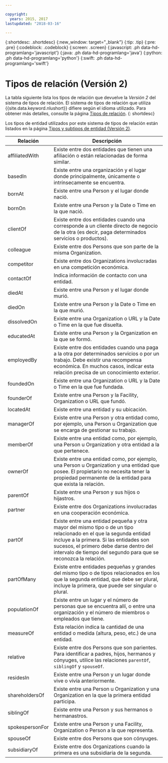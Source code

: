 ```yaml
---

copyright:
  years: 2015, 2017
lastupdated: "2018-03-16"

---
```


{:shortdesc: .shortdesc}
{:new_window: target="_blank"}
{:tip: .tip}
{:pre: .pre}
{:codeblock: .codeblock}
{:screen: .screen}
{:javascript: .ph data-hd-programlang='javascript'}
{:java: .ph data-hd-programlang='java'}
{:python: .ph data-hd-programlang='python'}
{:swift: .ph data-hd-programlang='swift'}

# Tipos de relación (Versión 2)

La tabla siguiente lista los tipos de relación que devuelve la _Versión 2_ del sistema de tipos de relación. El sistema de tipos de relación que utiliza {{site.data.keyword.nlushort}} difiere según el idioma utilizado. Para obtener más detalles, consulte la página [Tipos de relación](relations.html).
{: shortdesc}

Los tipos de entidad utilizados por este sistema de tipos de relación están listados en la página [Tipos y subtipos de entidad (Versión 2)](entity-types-v2.html).

| Relación        | Descripción |
|-----------------|----------------|
| affiliatedWith  | Existe entre dos entidades que tienen una afiliación o están relacionadas de forma similar. | 
| basedIn         | Existe entre una organización y el lugar donde principalmente, únicamente o intrínsecamente se encuentra. |
| bornAt          | Existe entre una Person y el lugar donde nació. |
| bornOn          | Existe entre una Person y la Date o Time en la que nació. |
| clientOf        | Existe entre dos entidades cuando una corresponde a un cliente directo de negocio de la otra (es decir, paga determinados servicios o productos). |
| colleague       | Existe entre dos Persons que son parte de la misma Organization. |
| competitor      | Existe entre dos Organizations involucradas en una competición económica. |
| contactOf       | Indica información de contacto con una entidad. |
| diedAt          | Existe entre una Person y el lugar donde murió. |
| diedOn          | Existe entre una Person y la Date o Time en la que murió. |
| dissolvedOn     | Existe entre una Organization o URL y la Date o Time en la que fue disuelta. |
| educatedAt      | Existe entre una Person y la Organization en la que se formó.|
| employedBy      | Existe entre dos entidades cuando una paga a la otra por determinados servicios o por un trabajo. Debe existir una recompensa económica. En muchos casos, indicar esta relación precisa de un conocimiento exterior. |
| foundedOn       | Existe entre una Organization o URL y la Date o Time en la que fue fundada. |
| founderOf       | Existe entre una Person y la Facility, Organization o URL que fundó. |
| locatedAt       | Existe entre una entidad y su ubicación. |
| managerOf       | Existe entre una Person y otra entidad como, por ejemplo, una Person u Organization que se encarga de gestionar su trabajo. |
| memberOf        | Existe entre una entidad como, por ejemplo, una Person u Organization y otra entidad a la que pertenece. |
| ownerOf         | Existe entre una entidad como, por ejemplo, una Person u Organization y una entidad que posee. El propietario no necesita tener la propiedad permanente de la entidad para que exista la relación. |
| parentOf        | Existe entre una Person y sus hijos o hijastros. |
| partner         | Existe entre dos Organizations involucradas en una cooperación económica. |
| partOf          | Existe entre una entidad pequeña y otra mayor del mismo tipo o de un tipo relacionado en el que la segunda entidad incluye a la primera. Si las entidades son sucesos, el primero debe darse dentro del intervalo de tiempo del segundo para que se reconozca la relación. |
| partOfMany      | Existe entre entidades pequeñas y grandes del mismo tipo o de tipos relacionados en los que la segunda entidad, que debe ser plural, incluye la primera, que puede ser singular o plural. |
| populationOf    | Existe entre un lugar y el número de personas que se encuentra allí, o entre una organización y el número de miembros o empleados que tiene. |
| measureOf      | Esta relación indica la cantidad de una entidad o medida (altura, peso, etc.) de una entidad. |
| relative        | Existe entre dos Persons que son parientes. Para identificar a padres, hijos, hermanos y cónyuges, utilice las relaciones `parentOf`, `siblingOf` y `spouseOf`. |
| residesIn       | Existe entre una Person y un lugar donde vive o vivía anteriormente. |
| shareholdersOf  | Existe entre una Person u Organization y una Organization en la que la primera entidad participa. |
| siblingOf       | Existe entre una Person y sus hermanos o hermanastros.     |
| spokespersonFor | Existe entre una Person y una Facility, Organization o Person a la que representa.  |
| spouseOf        | Existe entre dos Persons que son cónyuges. |
| subsidiaryOf    | Existe entre dos Organizations cuando la primera es una subsidiaria de la segunda. |
